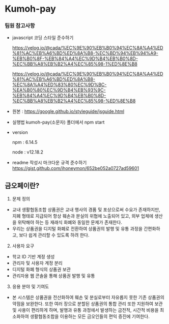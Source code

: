 # Kumoh-pay

### 팀원 참고사항
+ javascript 코딩 스타일 준수하기

  https://velog.io/@cada/%EC%9E%90%EB%B0%94%EC%8A%A4%ED%81%AC%EB%A6%BD%ED%8A%B8-%EC%BD%94%EB%94%A9-%EB%B0%8F-%EB%84%A4%EC%9D%B4%EB%B0%8D-%EC%BB%A8%EB%B2%A4%EC%85%98-1%ED%8E%B8
 

  https://velog.io/@cada/%EC%9E%90%EB%B0%94%EC%8A%A4%ED%81%AC%EB%A6%BD%ED%8A%B8-%EC%8A%A4%ED%83%80%EC%9D%BC-%EA%B0%80%EC%9D%B4%EB%93%9C-%EB%84%A4%EC%9D%B4%EB%B0%8D-%EC%BB%A8%EB%B2%A4%EC%85%98-%ED%8E%B8
 
 - 원본 : https://google.github.io/styleguide/jsguide.html

+ 실행법
 kumoh-pay(소문자) 폴더에서 npm start

+ version

  npm : 6.14.5

  node : v12.18.2

+ readme 작성시 마크다운 규격 준수하기
  https://gist.github.com/ihoneymon/652be052a0727ad59601

## 금오페이란?
 1. 문제 정의

 - 교내 생활협동조합 상품권은 교내 행사의 경품 및 포상으로써 수요가 존재하지만, 지폐 형태로 지급되어 항상 훼손과 분실의 위협에 노출되어 있고, 외부 업체에 생산을 위탁해야 하는 등 재래식 화폐와 동일한 문제가 존재한다.
 - 우리는 상품권을 디지털 화폐로 전환하여 상품권의 발행 및 유통 과정을 간편화하고, 보다 쉽게 관리할 수 있도록 하려 한다.

 2. 사용자 요구

 - 학교 ID 기반 계정 생성
 - 관리자 및 사용자 계정 분리
 - 디지털 화폐 형식의 상품권 보관
 - 관리자용 웹 콘솔을 통해 상품권 발행 및 유통

 3. 응용 분야 및 기여도

  - 본 시스템은 상품권을 전산화하여 훼손 및 분실로부터 자유롭지 못한 기존 상품권의 약점을 보완한다. 또한 여러 장으로 분할된 상품권의 통합 관리 또한 지원하여 보관 및 사용이 편리하게 하며, 발행과 유통 과정에서 발생하는 금전적, 시간적 비용을 최소화하여 생활협동조합을 이용하는 모든 금오인들의 편익 증진에 기여한다.
